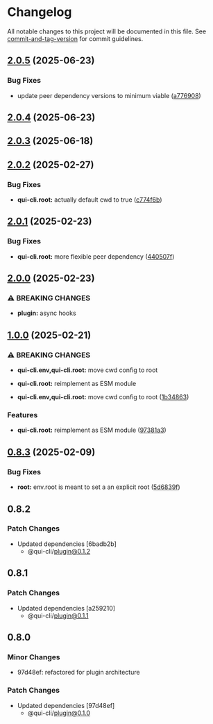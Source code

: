 # Changelog

All notable changes to this project will be documented in this file. See [commit-and-tag-version](https://github.com/absolute-version/commit-and-tag-version) for commit guidelines.

## [2.0.5](https://github.com/battis/qui-cli/compare/root/2.0.4...root/2.0.5) (2025-06-23)

### Bug Fixes

- update peer dependency versions to minimum viable ([a776908](https://github.com/battis/qui-cli/commit/a7769085adef6da665da7a67cb143af1e0bba6be))

## [2.0.4](https://github.com/battis/qui-cli/compare/root/2.0.3...root/2.0.4) (2025-06-23)

## [2.0.3](https://github.com/battis/qui-cli/compare/root/2.0.2...root/2.0.3) (2025-06-18)

## [2.0.2](https://github.com/battis/qui-cli/compare/root/2.0.1...root/2.0.2) (2025-02-27)

### Bug Fixes

- **qui-cli.root:** actually default cwd to true ([c774f6b](https://github.com/battis/qui-cli/commit/c774f6ba708ffc5a78f653df47de523834000d66))

## [2.0.1](https://github.com/battis/qui-cli/compare/root/2.0.0...root/2.0.1) (2025-02-23)

### Bug Fixes

- **qui-cli.root:** more flexible peer dependency ([440507f](https://github.com/battis/qui-cli/commit/440507f1e3a155a7e7fb7203ae14f444b9725870))

## [2.0.0](https://github.com/battis/qui-cli/compare/root/1.0.0...root/2.0.0) (2025-02-23)

### ⚠ BREAKING CHANGES

- **plugin:** async hooks

## [1.0.0](https://github.com/battis/qui-cli/compare/root/0.8.3...root/1.0.0) (2025-02-21)

### ⚠ BREAKING CHANGES

- **qui-cli.env,qui-cli.root:** move cwd config to root
- **qui-cli.root:** reimplement as ESM module

- **qui-cli.env,qui-cli.root:** move cwd config to root ([1b34863](https://github.com/battis/qui-cli/commit/1b3486338fb1c12576c136e2b4e8654f04bfcbeb))

### Features

- **qui-cli.root:** reimplement as ESM module ([97381a3](https://github.com/battis/qui-cli/commit/97381a32d838f9027f538092c47870bda46f779f))

## [0.8.3](https://github.com/battis/qui-cli/compare/root/0.8.2...root/0.8.3) (2025-02-09)

### Bug Fixes

- **root:** env.root is meant to set a an explicit root ([5d6839f](https://github.com/battis/qui-cli/commit/5d6839f223363c5252e2b41663d0f2260dee71eb))

## 0.8.2

### Patch Changes

- Updated dependencies [6badb2b]
  - @qui-cli/plugin@0.1.2

## 0.8.1

### Patch Changes

- Updated dependencies [a259210]
  - @qui-cli/plugin@0.1.1

## 0.8.0

### Minor Changes

- 97d48ef: refactored for plugin architecture

### Patch Changes

- Updated dependencies [97d48ef]
  - @qui-cli/plugin@0.1.0
